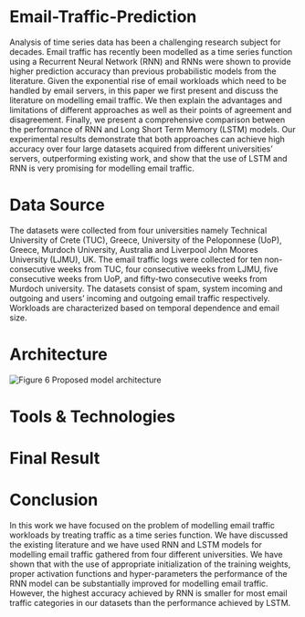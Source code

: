 # Email-Traffic-Prediction
Analysis of time series data has been a challenging research subject for decades. Email traffic has recently been modelled as a time series function using a Recurrent Neural Network (RNN) and RNNs were shown to provide higher prediction accuracy than previous probabilistic models from the literature. Given the exponential rise of email workloads which need to be handled by email servers, in this paper we first present and discuss the literature on modelling email traffic. We then explain the advantages and limitations of different approaches as well as their points of agreement and disagreement. Finally, we present a comprehensive comparison between the performance of RNN and Long Short Term Memory (LSTM) models. Our experimental results demonstrate that both approaches can achieve high accuracy over four large datasets acquired from different universities’ servers, outperforming existing work, and show that the use of LSTM and RNN is very promising for modelling email traffic. 
# Data Source
The datasets were collected from four universities namely Technical University of Crete (TUC), Greece, University of the Peloponnese (UoP), Greece, Murdoch University, Australia and Liverpool John Moores University (LJMU), UK. The email traffic logs were collected for ten non-consecutive weeks from TUC, four consecutive weeks from LJMU, five consecutive weeks from UoP, and fifty-two consecutive weeks from Murdoch university. The datasets consist of spam, system incoming and outgoing and users’ incoming and outgoing email traffic respectively. Workloads are characterized based on temporal dependence and email size. 
# Architecture
![Figure 6 Proposed model architecture](https://user-images.githubusercontent.com/38637722/179386227-fc112ac7-a601-49ca-80c1-29863b730ab6.jpg)
# Tools & Technologies
# Final Result
# Conclusion
In this work we have focused on the problem of modelling email traffic workloads by treating traffic as a time series function. We have discussed the existing literature and we have used RNN and LSTM models for modelling email traffic gathered from four different universities. We have shown that with the use of appropriate initialization of the training weights, proper activation functions and hyper-parameters the performance of the RNN model can be substantially improved for modelling email traffic. However, the highest accuracy achieved by RNN is smaller for most email traffic categories in our datasets than the performance achieved by LSTM. 

